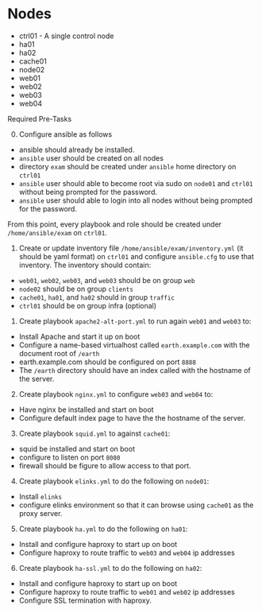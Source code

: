 # Nodes

- ctrl01 - A single control node
- ha01
- ha02
- cache01
- node02
- web01
- web02
- web03
- web04

Required Pre-Tasks

0.  Configure ansible as follows

  - ansible should already be installed.
  - `ansible` user should be created on all nodes
  - directory `exam` should be created under `ansible` home directory on `ctrl01`
  - `ansible` user should able to become root via sudo on `node01` and `ctrl01` without being prompted for the password.
  - `ansible` user should able to login into all nodes without being prompted for the password.

From this point, every playbook and role should be created under `/home/ansible/exam` on `ctrl01`.

1. Create or update inventory file `/home/ansible/exam/inventory.yml` (it should be yaml format) on `ctrl01` and configure `ansible.cfg` to use that inventory. The inventory should contain:

- `web01`, `web02`, `web03`,  and `web03` should be on group `web`
- `node02` should be on group `clients`
- `cache01`, `ha01`, and `ha02` should in group `traffic`
- `ctrl01` should be on group infra (optional)

1. Create playbook `apache2-alt-port.yml` to run again `web01` and `web03` to:

- Install Apache and start it up on boot
- Configure a name-based virtualhost called `earth.example.com` with the document root of `/earth`
- earth.example.com should be configured on port `8888`
- The `/earth` directory should have an index called with the hostname of the server.

2. Create playbook `nginx.yml` to configure `web03` and `web04` to:

- Have nginx be installed and start on boot
- Configure default index page to have the the hostname of the server.

3. Create playbook `squid.yml` to against `cache01`:

- squid be installed and start on boot
- configure to listen on port `8080`
- firewall should be figure to allow access to that port.

4. Create playbook `elinks.yml` to do the following on  `node01`:

- Install `elinks`
- configure elinks environment so that it can browse using `cache01` as the proxy server.

5. Create playbook `ha.yml` to do the following on `ha01`:

- Install and configure haproxy to start up on boot
- Configure haproxy to route traffic to `web03` and `web04` ip addresses

6. Create playbook `ha-ssl.yml` to do the following on `ha02`:

- Install and configure haproxy to start up on boot
- Configure haproxy to route traffic to `web01` and `web02` ip addresses
- Configure SSL termination with haproxy.
